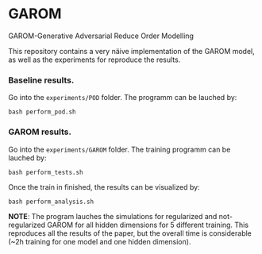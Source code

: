 # GAROM
GAROM-Generative Adversarial Reduce Order Modelling

This repository contains a very näive implementation of the GAROM model, as well as the experiments for reproduce the results.

### Baseline results.
Go into the `experiments/POD` folder. The programm can be lauched by:
```
bash perform_pod.sh
```

### GAROM results.
Go into the `experiments/GAROM` folder. The training programm can be lauched by:
```
bash perform_tests.sh
```
Once the train in finished, the results can be visualized by:
```
bash perform_analysis.sh
```

**NOTE**: The program lauches the simulations for regularized and not-regularized GAROM for all hidden dimensions for 5 different training. This reproduces all the results of the paper, but the overall time is considerable (~2h training for one model and one hidden dimension).
